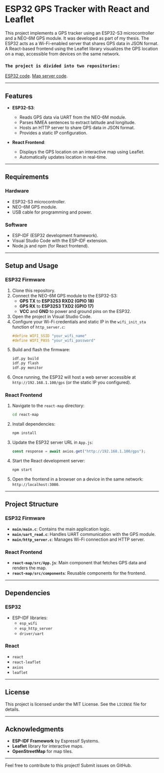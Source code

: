 
# ESP32 GPS Tracker with React and Leaflet

This project implements a GPS tracker using an ESP32-S3 microcontroller and a NEO-6M GPS module. 
It was developed as part of my thesis. 
The ESP32 acts as a Wi-Fi-enabled server that shares GPS data in JSON format. 
A React-based frontend using the Leaflet library visualizes the GPS location on a map, 
accessible from devices on the same network.

### `The project is divided into two repositories:`
[ESP32 code](https://github.com/johannajes/GPS_ESP32).
[Map server code](https://github.com/johannajes/Map_Server).

---

## Features
- **ESP32-S3**:
  - Reads GPS data via UART from the NEO-6M module.
  - Parses NMEA sentences to extract latitude and longitude.
  - Hosts an HTTP server to share GPS data in JSON format.
  - Provides a static IP configuration.

- **React Frontend**:
  - Displays the GPS location on an interactive map using Leaflet.
  - Automatically updates location in real-time.

---

## Requirements

### Hardware
- ESP32-S3 microcontroller.
- NEO-6M GPS module.
- USB cable for programming and power.

### Software
- ESP-IDF (ESP32 development framework).
- Visual Studio Code with the ESP-IDF extension.
- Node.js and npm (for React frontend).

---

## Setup and Usage

### ESP32 Firmware
1. Clone this repository.
2. Connect the NEO-6M GPS module to the ESP32-S3:
   - **GPS TX** to **ESP32S3 RXD2 (GPIO 18)**
   - **GPS RX** to **ESP32S3 TXD2 (GPIO 17)**
   - **VCC** and **GND** to power and ground pins on the ESP32.
3. Open the project in Visual Studio Code.
4. Configure your Wi-Fi credentials and static IP in the `wifi_init_sta` function of `http_server.c`:
   ```c
   #define WIFI_SSID "your_wifi_name"
   #define WIFI_PASS "your_wifi_password"
   ```
5. Build and flash the firmware:
   ```bash
   idf.py build
   idf.py flash
   idf.py monitor
   ```
6. Once running, the ESP32 will host a web server accessible at `http://192.168.1.100/gps` (or the static IP you configured).

### React Frontend
1. Navigate to the `react-map` directory:
   ```bash
   cd react-map
   ```
2. Install dependencies:
   ```bash
   npm install
   ```
3. Update the ESP32 server URL in `App.js`:
   ```javascript
   const response = await axios.get("http://192.168.1.100/gps");
   ```
4. Start the React development server:
   ```bash
   npm start
   ```
5. Open the frontend in a browser on a device in the same network: `http://localhost:3000`.

---

## Project Structure

### ESP32 Firmware
- **`main/main.c`**: Contains the main application logic.
- **`main/uart_read.c`**: Handles UART communication with the GPS module.
- **`main/http_server.c`**: Manages Wi-Fi connection and HTTP server.

### React Frontend
- **`react-map/src/App.js`**: Main component that fetches GPS data and renders the map.
- **`react-map/src/components`**: Reusable components for the frontend.

---

## Dependencies

### ESP32
- ESP-IDF libraries:
  - `esp_wifi`
  - `esp_http_server`
  - `driver/uart`

### React
- `react`
- `react-leaflet`
- `axios`
- `leaflet`

---

## License
This project is licensed under the MIT License. See the `LICENSE` file for details.

---

## Acknowledgments
- **ESP-IDF Framework** by Espressif Systems.
- **Leaflet** library for interactive maps.
- **OpenStreetMap** for map tiles.

---

Feel free to contribute to this project! Submit issues on GitHub.
